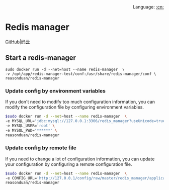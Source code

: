 <div align="right">Language: 
<a title="Chinese" href="./README_zh.md">:cn:</a>
</div>

# Redis manager
[GitHub](https://github.com/ngbdf/redis-manager/tree/docker)|[码云](https://gitee.com/newegg/redis-manager)
## Start a redis-manager

```
sudo docker run -d --net=host --name redis-manager  \
-v /opt/app/redis-manager-test/conf:/usr/share/redis-manager/conf \
reasonduan/redis-manager
```

### Update config by environment variables
 If you don't need to modify too much configuration information, you can modify the configuration file by configuring environment variables.
```sh
$sudo docker run -d --net=host --name redis-manager  \
-e MYSQL_URL='jdbc:mysql://127.0.0.1:3306/redis_manager?useUnicode=true&characterEncoding=utf-8' \
-e MYSQL_USER='root' \
-e MYSQL_PWD='******' \
reasonduan/redis-manager
```
### Update config by remote file
If you need to change a lot of configuration information, you can update your configuration by configuring a remote configuration file.
```sh
$sudo docker run -d --net=host --name redis-manager  \
-e CONFIG_URL='http://127.0.0.1/config/raw/master/redis_manager/application.yml' \
reasonduan/redis-manager
```
